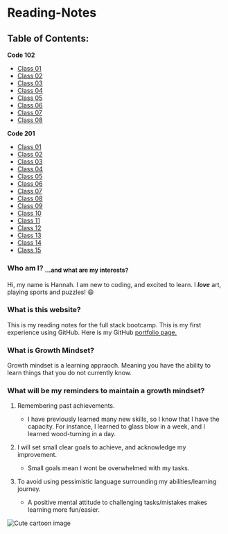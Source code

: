 # Reading-Notes


## **Table of Contents:**

**Code 102**

- [Class 01](code-102/class01.md)
- [Class 02](code-102/class02.md)
- [Class 03](code-102/class03.md)
- [Class 04](code-102/class04.md)
- [Class 05](code-102/class05.md)
- [Class 06](code-102/class06.md)
- [Class 07](code-102/class07.md)
- [Class 08](code-102/class08.md)

**Code 201**

- [Class 01](code-201/class01.md)
- [Class 02](code-201/class02.md)
- [Class 03](code-201/class03.md)
- [Class 04](code-201/class04.md)
- [Class 05](code-201/class05.md)
- [Class 06](code-201/class06.md)
- [Class 07](code-201/class07.md)
- [Class 08](code-201/class08.md)
- [Class 09](code-201/class09.md)
- [Class 10](code-201/class10.md)
- [Class 11](code-201/class11.md)
- [Class 12](code-201/class12.md)
- [Class 13](code-201/class13.md)
- [Class 14](code-201/class14.md)
- [Class 15](code-201/class15.md)





### **Who am I**? <sub> ...and what are my interests? </sub>
Hi, my name is Hannah. I am new to coding, and excited to learn. 
I ***love*** art, playing sports and puzzles! 😄

### **What is this website**?
This is my reading notes for the full stack bootcamp. This is my first experience using GitHub. Here is my GitHub [portfolio page.](https://github.com/Han1620)

### **What is Growth Mindset**?
Growth mindset is a learning appraoch. Meaning you have the ability to learn things that you do not currently know.

### What will be my reminders to maintain a growth mindset?

1. Remembering past achievements.
   - I have previously learned many new skills, so I know that I have the capacity. For instance, I learned to glass blow in a week, and I learned wood-turning in a day. 

2. I will set small clear goals to achieve, and acknowledge my improvement.
   - Small goals mean I wont be overwhelmed with my tasks.

3. To avoid using pessimistic language surrounding my abilities/learning journey.
   - A positive mental attitude to challenging tasks/mistakes makes learning more fun/easier.

![Cute cartoon image](https://static.skillshare.com/cdn-cgi/image/quality=85,width=1242,height=839,format=auto/uploads/project/338202/cover_1242_55d49798bd26c3f9aec1470a87907d3e.jpg)
